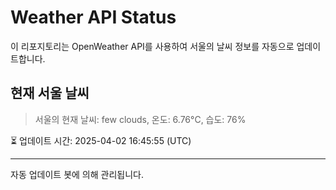 
# Weather API Status

이 리포지토리는 OpenWeather API를 사용하여 서울의 날씨 정보를 자동으로 업데이트합니다.

## 현재 서울 날씨
> 서울의 현재 날씨: few clouds, 온도: 6.76°C, 습도: 76%

⏳ 업데이트 시간: 2025-04-02 16:45:55 (UTC)

---
자동 업데이트 봇에 의해 관리됩니다.
